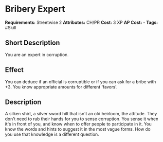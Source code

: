 # Bribery Expert

**Requirements:** Streetwise 2
**Attributes:** CH/PR
**Cost:** 3 XP
**AP Cost:** -
**Tags:** #Skill

## Short Description
You are an expert in corruption.

## Effect
You can deduce if an official is corruptible or if you can ask for a bribe with +3. You know appropriate amounts for different 'favors'.

## Description
A silken shirt, a silver sword hilt that isn't an old heirloom, the attitude. They don't need to rub their hands for you to sense corruption. You sense it when it's in front of you, and know when to offer people to participate in it. You know the words and hints to suggest it in the most vague forms. How do you use that knowledge is a different question.
